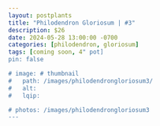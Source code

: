 ```yaml
---
layout: postplants
title: "Philodendron Gloriosum | #3"
description: $26
date: 2024-05-28 13:00:00 -0700
categories: [philodendron, gloriosum]
tags: [coming soon, 4" pot]
pin: false

# image: # thumbnail
#   path: /images/philodendrongloriosum3/
#   alt:
#   lqip:

# photos: /images/philodendrongloriosum3
---
```

